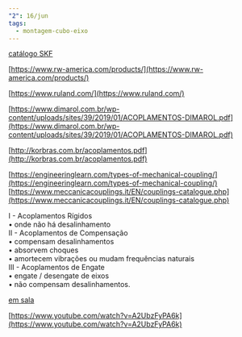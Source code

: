 ```yaml
---
"2": 16/jun
tags:
  - montagem-cubo-eixo
---
```

[catálogo SKF](https://cdn.skfmediahub.skf.com/api/public/094e20a34cf10d47/pdf_preview_medium/094e20a34cf10d47_pdf_preview_medium.pdf)

[https://www.rw-america.com/products/](https://www.rw-america.com/products/)

[https://www.ruland.com/](https://www.ruland.com/)

[https://www.dimarol.com.br/wp-content/uploads/sites/39/2019/01/ACOPLAMENTOS-DIMAROL.pdf](https://www.dimarol.com.br/wp-content/uploads/sites/39/2019/01/ACOPLAMENTOS-DIMAROL.pdf)

[http://korbras.com.br/acoplamentos.pdf](http://korbras.com.br/acoplamentos.pdf)

[https://engineeringlearn.com/types-of-mechanical-coupling/](https://engineeringlearn.com/types-of-mechanical-coupling/)  
[https://www.meccanicacouplings.it/EN/couplings-catalogue.php](https://www.meccanicacouplings.it/EN/couplings-catalogue.php)

I - Acoplamentos Rígidos  
• onde não há desalinhamento  
II - Acoplamentos de Compensação  
• compensam desalinhamentos  
• absorvem choques  
• amortecem vibrações ou mudam frequências naturais  
III - Acoplamentos de Engate  
• engate / desengate de eixos  
• não compensam desalinhamentos.

[em sala](../../../../../../aulas/arquivo/elemaq1-242/Cronograma/09-dez/em%20sala.md)

[https://www.youtube.com/watch?v=A2UbzFyPA6k](https://www.youtube.com/watch?v=A2UbzFyPA6k)